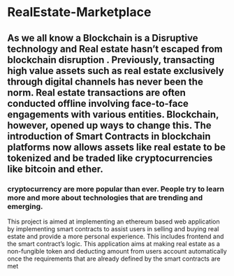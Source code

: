 # RealEstate-Marketplace

## As we all know a Blockchain is a Disruptive technology and Real estate hasn’t escaped from blockchain disruption . Previously, transacting high value assets such as real estate exclusively through digital channels has never been the norm. Real estate transactions are often conducted offline involving face-to-face engagements with various entities. Blockchain, however, opened up ways to change this. The introduction of Smart Contracts in blockchain platforms now allows assets like real estate to be tokenized and be traded like cryptocurrencies like bitcoin and ether.

### cryptocurrency are more popular than ever. People try to learn more and more about technologies that are trending and emerging. 
This project is aimed at implementing an ethereum based web application by implementing smart contracts to assist users in 
selling and buying real estate and provide a more personal experience. This includes frontend and the smart contract’s logic. This 
application aims at making real estate as a non-fungible token and deducting amount from users account automatically once the 
requirements that are already defined by the smart contracts are met
